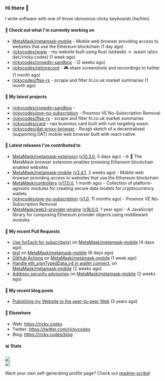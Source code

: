 ### Hi there 👋

I write software with one of those obnoxious clicky keyboards (he/him) 

#### 👀 Check out what I'm currently working on

- [MetaMask/metamask-mobile](https://github.com/MetaMask/metamask-mobile) - Mobile web browser providing access to websites that use the Ethereum blockchain (1 day ago)
- [rickycodes/www](https://github.com/rickycodes/www) - my website built using Rust (stdweb) → .wasm (also: dat://ricky.codes) (1 week ago)
- [rickycodes/crowdin-sandbox](https://github.com/rickycodes/crowdin-sandbox) -  (2 weeks ago)
- [rickycodes/retrorecord](https://github.com/rickycodes/retrorecord) - 🎮 share screenshots and recrordings to twitter (1 month ago)
- [rickycodes/ftse-rs](https://github.com/rickycodes/ftse-rs) - scrape and filter hl.co.uk market summaries (1 month ago)

#### 🌱 My latest projects

- [rickycodes/crowdin-sandbox](https://github.com/rickycodes/crowdin-sandbox) - 
- [rickycodes/pve-no-subscription](https://github.com/rickycodes/pve-no-subscription) - Proxmox VE No-Subscription Removal
- [rickycodes/ftse-rs](https://github.com/rickycodes/ftse-rs) - scrape and filter hl.co.uk market summaries
- [rickycodes/card](https://github.com/rickycodes/card) - npx business card built with rust targeting wasm
- [rickycodes/dat-proxy-browser](https://github.com/rickycodes/dat-proxy-browser) - Rough sketch of a decentralised (supporting DAT) mobile web browser built with react-native

#### 🔭 Latest releases I've contributed to

- [MetaMask/metamask-extension](https://github.com/MetaMask/metamask-extension) ([v10.3.0](https://github.com/MetaMask/metamask-extension/releases/tag/v10.3.0), 5 days ago) - :globe_with_meridians: :electric_plug: The MetaMask browser extension enables browsing Ethereum blockchain enabled websites
- [MetaMask/metamask-mobile](https://github.com/MetaMask/metamask-mobile) ([v3.4.1](https://github.com/MetaMask/metamask-mobile/releases/tag/v3.4.1), 2 weeks ago) - Mobile web browser providing access to websites that use the Ethereum blockchain
- [MetaMask/controllers](https://github.com/MetaMask/controllers) ([v17.0.0](https://github.com/MetaMask/controllers/releases/tag/v17.0.0), 1 month ago) - Collection of platform-agnostic modules for creating secure data models for cryptocurrency wallets
- [rickycodes/pve-no-subscription](https://github.com/rickycodes/pve-no-subscription) ([v1.0](https://github.com/rickycodes/pve-no-subscription/releases/tag/v1.0), 11 months ago) - Proxmox VE No-Subscription Removal
- [MetaMask/web3-provider-engine](https://github.com/MetaMask/web3-provider-engine) ([v16.0.0](https://github.com/MetaMask/web3-provider-engine/releases/tag/v16.0.0), 1 year ago) - A JavaScript library for composing Ethereum provider objects using middleware modules

#### 🔨 My recent Pull Requests

- [Use forEach for subscribe(s)](https://github.com/MetaMask/metamask-mobile/pull/3330) on [MetaMask/metamask-mobile](https://github.com/MetaMask/metamask-mobile) (4 days ago)
- [test](https://github.com/MetaMask/metamask-mobile/pull/3316) on [MetaMask/metamask-mobile](https://github.com/MetaMask/metamask-mobile) (6 days ago)
- [GitHub Actions](https://github.com/MetaMask/metamask-mobile/pull/3298) on [MetaMask/metamask-mobile](https://github.com/MetaMask/metamask-mobile) (1 week ago)
- [Handle eth_signTypedData_v4 in wallet connect.](https://github.com/MetaMask/metamask-mobile/pull/3291) on [MetaMask/metamask-mobile](https://github.com/MetaMask/metamask-mobile) (2 weeks ago)
- [Address security advisories](https://github.com/MetaMask/metamask-mobile/pull/3280) on [MetaMask/metamask-mobile](https://github.com/MetaMask/metamask-mobile) (2 weeks ago)

#### 📜 My recent blog posts

- [Publishing my Website to the peer-to-peer Web](//ricky.codes/blog/posts/publishing-to-the-peer-to-peer-web/) (3 years ago)

#### 🔗 Elsewhere

- Web: https://ricky.codes
- Twitter: https://twitter.com/rickycodes
- Blog: https://ricky.codes/blog

#### 📊 Stats

<p>
<img src='https://github-readme-stats.vercel.app/api?username=rickycodes&show_icons=true&theme=dark&icon_color=eee' /><br />
<img src='https://github-readme-stats.vercel.app/api/top-langs/?username=rickycodes&theme=dark' />
</p>

Want your own self-generating profile page? Check out [readme-scribe](https://github.com/muesli/readme-scribe)!
